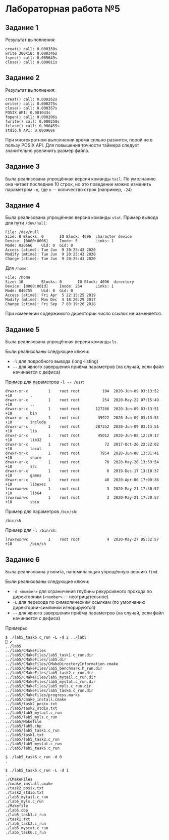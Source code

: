 # Лабораторная работа №5

## Задание 1

Результат выполнения:
```text
creat() call: 0.000350s
write 300KiB: 0.000346s
fsync() call: 0.005649s
close() call: 0.000011s
```

## Задание 2

Результат выполнения:
```text
creat() call: 0.000262s
write() call: 0.000275s
close() call: 0.000357s
POSIX API: 0.001043s
fopen() call: 0.000206s
fwrite() call: 0.000258s
fclose() call: 0.000455s
stdio.h API: 0.000968s
```

При многократном выполнении время сильно разнится, порой не в пользу POSIX API. Для повышения 
точности таймера следует значительно увеличить размер файла.

## Задание 3

Была реализована упрощённая версия команды `tail`. По умолчанию она читает последние 10 строк,
но это поведение можно изменить параметром `-n`, где `n` -- количество строк (например, `-24`)

## Задание 4

Была реализована упрощённая версия команды `stat`. Пример вывода для пути `/dev/null`:
```text
File: /dev/null
Size: 0 Blocks: 0       IO Block: 4096  character device
Device: [0000:0006]     Inode: 5        Links: 1
Mode: 020666    Uid: 0  Gid: 0
Access (atime): Tue Jun  9 20:25:43 2020
Modify (mtime): Tue Jun  9 20:25:43 2020
Change (ctime): Tue Jun  9 20:25:43 2020
```

Для `/home`:
```text
File: /home
Size: 10        Blocks: 0       IO Block: 4096  directory
Device: [0000:001d]     Inode: 264      Links: 1
Mode: 040755    Uid: 0  Gid: 0
Access (atime): Fri Apr  5 22:15:25 2019
Modify (mtime): Mon Dec  4 18:26:29 2017
Change (ctime): Fri Sep  7 03:19:26 2018
```

При изменении содержимого директории число ссылок не изменяется.

## Задание 5

Была реализована упрощённая версия команды `ls`.

Были реализованы следующие ключи:

- `-l` для подробного вывода (long-listing) 
- `--` для явного завершения приёма параметров (на случай, если файл начинается с дефиса)

Пример для параметров `-l -- /usr`:
```text
drwxr-xr-x         1    root root          104  2020-Jun-09 03:13:52 +10        .
drwxr-xr-x         1    root root          254  2020-May-22 07:15:49 +10        ..
drwxr-xr-x         1    root root       127286  2020-Jun-09 03:13:51 +10        bin
drwxr-xr-x         1    root root        35922  2020-Jun-09 03:13:51 +10        include
drwxr-xr-x         1    root root       287352  2020-Jun-09 03:13:51 +10        lib
drwxr-xr-x         1    root root        45012  2020-Jun-08 12:29:17 +10        lib32
drwxr-xr-x         1    root root           72  2017-Oct-26 22:22:02 +10        local
drwxr-xr-x         1    root root         7954  2020-Jun-08 13:31:41 +10        share
drwxr-xr-x         1    root root           70  2020-May-26 13:59:54 +10        src
drwxr-xr-x         1    root root            6  2019-Dec-17 13:10:37 +10        games
drwxr-xr-x         1    root root           40  2020-Apr-06 17:00:36 +10        libexec
lrwxrwxrwx         1    root root            3  2020-May-21 17:30:57 +10        lib64
lrwxrwxrwx         1    root root            3  2020-May-21 17:30:57 +10        sbin
```

Пример для параметров `/bin/sh`:
```text
/bin/sh
```

Пример для `-l /bin/sh`:
```text
lrwxrwxrwx         1    root root            4  2020-May-27 05:32:57 +10        /bin/sh
```

## Задание 6

Была реализована утилита, напоминающая упрощённую версию `find`.

Были реализованы следующие ключи:

- `-d <number>` для ограничения глубины рекурсивного прохода по директориям 
    (`<number>` -- неотрицательное)
- `-L` для перехода по символическим ссылкам (по умолчанию директории-симлинки игнорируются)
- `--` для явного завершения приёма параметров (на случай, если файл начинается с дефиса)

Примеры:
```text
$ ./lab5_task6.c_run -L -d 2 ../lab5                                                                       ✔ 
../lab5
../lab5/CMakeFiles
../lab5/CMakeFiles/lab5_task1.c_run.dir
../lab5/CMakeFiles/lab5.dir
../lab5/CMakeFiles/CMakeDirectoryInformation.cmake
../lab5/CMakeFiles/lab5_benchmark.h_run.dir
../lab5/CMakeFiles/lab5_task2.c_run.dir
../lab5/CMakeFiles/lab5_mytail.c_run.dir
../lab5/CMakeFiles/lab5_mystat.c_run.dir
../lab5/CMakeFiles/lab5_myls.c_run.dir
../lab5/CMakeFiles/lab5_task6.c_run.dir
../lab5/CMakeFiles/progress.marks
../lab5/cmake_install.cmake
../lab5/task2_posix.txt
../lab5/task2_stdio.txt
../lab5/lab5_mytail.c_run
../lab5/lab5_myls.c_run
../lab5/Makefile
../lab5/lab5.cbp
../lab5/lab5_task1.c_run
../lab5/task1.txt
../lab5/lab5_task2.c_run
../lab5/lab5_mystat.c_run
../lab5/lab5_task6.c_run
```

```text
$ ./lab5_task6.c_run -d 0
.
```

```text
$ ./lab5_task6.c_run -L -d 1
.
./CMakeFiles
./cmake_install.cmake
./task2_posix.txt
./task2_stdio.txt
./lab5_mytail.c_run
./lab5_myls.c_run
./Makefile
./lab5.cbp
./lab5_task1.c_run
./task1.txt
./lab5_task2.c_run
./lab5_mystat.c_run
./lab5_task6.c_run
```